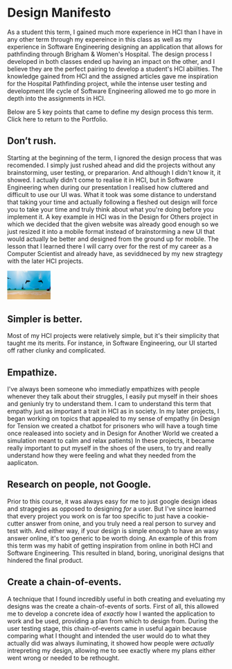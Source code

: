 # Design Manifesto

As a student this term, I gained much more experience in HCI than I have in any other term through my expereince in this class as well as my experience in Software Engineering designing an application that allows for pathfinding through Brigham & Women's Hospital.
The design process I developed in both classes ended up having an impact on the other, and I believe they are the perfect pairing to develop a student's HCI abiilties. The knowledge gained from HCI and the assigned articles gave me inspiration for the Hospital Pathfinding project, while the intense user testing and development life cycle of Software Engineering allowed me to go more in depth into the assignments in HCI.

Below are 5 key points that came to define my design process this term. Click here to return to the Portfolio.

## Don’t rush.
Starting at the beginning of the term, I ignored the design process that was recomended. I simply just rushed ahead and did the projects without any brainstorming, user testing, or prepararion. And although I didn't know it, it showed.
I actually didn't come to realise it in HCI, but in Software Engineering when during our presentation I realised how cluttered and difficult to use our UI was. What it took was some distance to understand that taking your time and actually following a fleshed out design will force you to take your time and truly think about what you're doing before you implement it.
A key example in HCI was in the Design for Others project in which we decided that the given website was already good enough so we just resized it into a mobile format instead of brainstorming a new UI that would actually be better and designed from the ground up for mobile. The lesson that I learned there I will carry over for the rest of my career as a Computer Scientist and already have, as seviddneced by my new stragtegy with the later HCI projects.

<img src="AnotherWorld.png" width="100" />

## Simpler is better.
Most of my HCI projects were relatively simple, but it's their simplicity that taught me its merits. For instance, in Software Engineering, our UI started off rather clunky and complicated. 

## Empathize.
I've always been someone who immediatly empathizes with people whenever they talk about their struggles, I easily put myself in their shoes and geniunly try to understand them.
I cam to understand this term that empathy just as important a trait in HCI as in society. In my later projects, I began working on topics that appealed to my sense of empathy (in Design for Tension we created a chatbot for prisoners who will have a tough time once realeased into society and in Design for Another World we created a simulation meant to calm and relax patients) In these projects, it became really important to put myself in the shoes of the users, to try and really understand how they were feeling and what they needed from the aaplicaton.

## Research on people, not Google.
Prior to this course, it was always easy for me to just google design ideas and stragegies as opposed to designing _for_ a user. But I've since learned that every project you work on is far too specific to just have a cookie-cutter answer from onine, and you truly need  a real person to survey and test with. And either way, if your design is simple enough to have an wasy answer online, it's too generic to be worth doing.
An example of this from this term was my habit of getting inspiration from online in both HCI and Software Engineering. This resulted in bland, boring, unoriginal designs that hindered the final product.

## Create a chain-of-events.
A technique that I found incredibly useful in both creating and eveluating my designs was the create a chain-of-events of sorts. First of all, this allowed me to develop a concrete idea of _exactly_ how I wanted the application to work and be used, providing a plan from which to design from. During the user testing stage, this chain-of-events came in useful again because comparing what I thought and intended the user would do to what they actually did was always iluminating, it showed how people were _actually_ intrepreting my design, allowing me to see exactly where my plans either went wrong or needed to be rethought.

